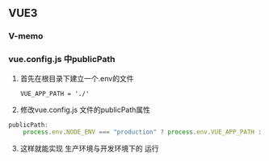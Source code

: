 ## VUE3

### V-memo



### vue.config.js 中publicPath

1. 首先在根目录下建立一个.env的文件

   ```
   VUE_APP_PATH = './'
   ```

2. 修改vue.config.js 文件的publicPath属性

```js
publicPath:
    process.env.NODE_ENV === "production" ? process.env.VUE_APP_PATH : "/",
```

3. 这样就能实现   生产环境与开发环境下的 运行